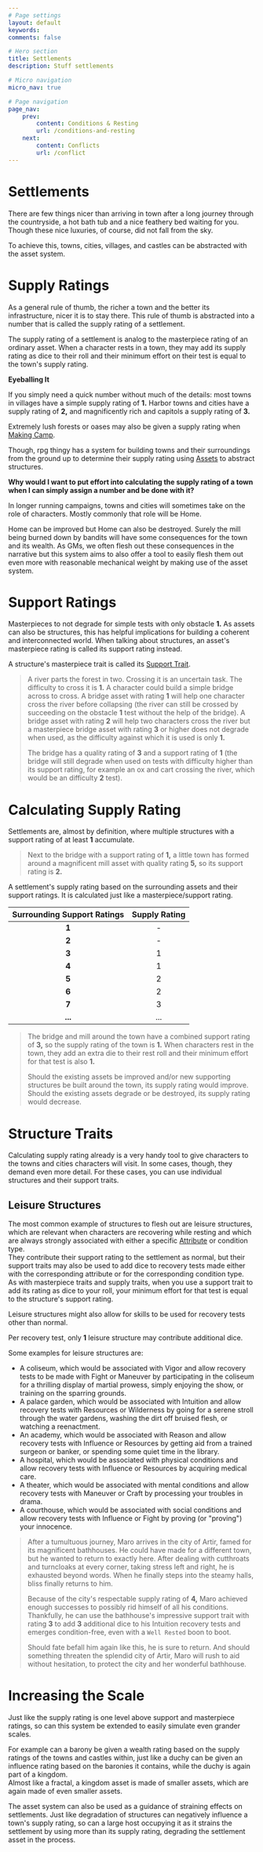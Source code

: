```yaml
---
# Page settings
layout: default
keywords:
comments: false

# Hero section
title: Settlements
description: Stuff settlements

# Micro navigation
micro_nav: true

# Page navigation
page_nav:
    prev:
        content: Conditions & Resting
        url: /conditions-and-resting
    next:
        content: Conflicts
        url: /conflict
---
```


# Settlements

There are few things nicer than arriving in town after a long journey through the countryside, a hot bath tub and a nice feathery bed waiting for you. Though these nice luxuries, of course, did not fall from the sky.

To achieve this, towns, cities, villages, and castles can be abstracted with the asset system.

# Supply Ratings

As a general rule of thumb, the richer a town and the better its infrastructure, nicer it is to stay there. This rule of thumb is abstracted into a number that is called the supply rating of a settlement.

The supply rating of a settlement is analog to the masterpiece rating of an ordinary asset. When a character rests in a town, they may add its supply rating as dice to their roll and their minimum effort on their test is equal to the town's supply rating.

<div class="callout">
    <p>
        <strong>Eyeballing It</strong>
    </p>
    <p>
        If you simply need a quick number without much of the details: most towns in villages have a simple supply rating of <b>1.</b> Harbor towns and cities have a supply rating of <b>2,</b> and magnificently rich and capitols a supply rating of <b>3.</b>
    </p>
</div>

Extremely lush forests or oases may also be given a supply rating when [Making Camp](/conditions-and-resting#making-camp).

Though, rpg thingy has a system for building towns and their surroundings from the ground up to determine their supply rating using [Assets](/assets) to abstract structures.

<div class="callout">
    <p>
        <strong>Why would I want to put effort into calculating the supply rating of a town when I can simply assign a number and be done with it?</strong>
    </p>
    <p>
        In longer running campaigns, towns and cities will sometimes take on the role of characters. Mostly commonly that role will be Home.
    </p>
    <p>
        Home can be improved but Home can also be destroyed. Surely the mill being burned down by bandits will have some consequences for the town and its wealth. As GMs, we often flesh out these consequences in the narrative but this system aims to also offer a tool to easily flesh them out even more with reasonable mechanical weight by making use of the asset system.
    </p>
</div>


# Support Ratings

Masterpieces to not degrade for simple tests with only obstacle **1.** As assets can also be structures, this has helpful implications for building a coherent and interconnected world. When talking about structures, an asset's masterpiece rating is called its support rating instead.

A structure's masterpiece trait is called its [Support Trait](#structure-traits).

> A river parts the forest in two. Crossing it is an uncertain task. The difficulty to cross it is **1.** A character could build a simple bridge across to cross. A bridge asset with rating **1** will help one character cross the river before collapsing (the river can still be crossed by succeeding on the obstacle **1** test without the help of the bridge). A bridge asset with rating **2** will help two characters cross the river but a masterpiece bridge asset with rating **3** or higher does not degrade when used, as the difficulty against which it is used is only **1.**
>
> The bridge has a quality rating of **3** and a support rating of **1** (the bridge will still degrade when used on tests with difficulty higher than its support rating, for example an ox and cart crossing the river, which would be an difficulty **2** test).


# Calculating Supply Rating

Settlements are, almost by definition, where multiple structures with a support rating of at least **1** accumulate.

> Next to the bridge with a support rating of **1,** a little town has formed around a magnificent mill asset with quality rating **5,** so its support rating is **2.**

A settlement's supply rating based on the surrounding assets and their support ratings. It is calculated just like a masterpiece/support rating.

| Surrounding Support Ratings | Supply Rating |
|:---------------------------:|:-------------:|
|            **1**            |       -       |
|            **2**            |       -       |
|            **3**            |       1       |
|            **4**            |       1       |
|            **5**            |       2       |
|            **6**            |       2       |
|            **7**            |       3       |
|           **...**           |      ...      |

> The bridge and mill around the town have a combined support rating of **3,** so the supply rating of the town is **1.** When characters rest in the town, they add an extra die to their rest roll and their minimum effort for that test is also **1.**
>
> Should the existing assets be improved and/or new supporting structures be built around the town, its supply rating would improve. Should the existing assets degrade or be destroyed, its supply rating would decrease.


# Structure Traits

Calculating supply rating already is a very handy tool to give characters to the towns and cities characters will visit. In some cases, though, they demand even more detail. For these cases, you can use individual structures and their support traits.

## Leisure Structures

The most common example of structures to flesh out are leisure structures, which are relevant when characters are recovering while resting and which are always strongly associated with either a specific [Attribute](/character#attributes) or condition type.  
They contribute their support rating to the settlement as normal, but their support traits may also be used to add dice to recovery tests made either with the corresponding attribute or for the corresponding condition type.  
As with masterpiece traits and supply traits, when you use a support trait to add its rating as dice to your roll, your minimum effort for that test is equal to the structure's support rating.

Leisure structures might also allow for skills to be used for recovery tests other than normal.

Per recovery test, only **1** leisure structure may contribute additional dice.

Some examples for leisure structures are:

- A coliseum, which would be associated with Vigor and allow recovery tests to be made with Fight or Maneuver by participating in the coliseum for a thrilling display of martial prowess, simply enjoying the show, or training on the sparring grounds.
- A palace garden, which would be associated with Intuition and allow recovery tests with Resources or Wilderness by going for a serene stroll through the water gardens, washing the dirt off bruised flesh, or watching a reenactment.
- An academy, which would be associated with Reason and allow recovery tests with Influence or Resources by getting aid from a trained surgeon or banker, or spending some quiet time in the library.
- A hospital, which would be associated with physical conditions and allow recovery tests with Influence or Resources by acquiring medical care.
- A theater, which would be associated with mental conditions and allow recovery tests with Maneuver or Craft by processing your troubles in drama.
- A courthouse, which would be associated with social conditions and allow recovery tests with Influence or Fight by proving (or "proving") your innocence.

> After a tumultuous journey, Maro arrives in the city of Artir, famed for its magnificent bathhouses. He could have made for a different town, but he wanted to return to exactly here. After dealing with cutthroats and turncloaks at every corner, taking stress left and right, he is exhausted beyond words. When he finally steps into the steamy halls, bliss finally returns to him.
>
> Because of the city's respectable supply rating of **4,** Maro achieved enough successes to possibly rid himself of all his conditions. Thankfully, he can use the bathhouse's impressive support trait with rating **3** to add **3** additional dice to his Intuition recovery tests and emerges condition-free, even with a `Well Rested` boon to boot.
> 
> Should fate befall him again like this, he is sure to return. And should something threaten the splendid city of Artir, Maro will rush to aid without hesitation, to protect the city and her wonderful bathhouse.



# Increasing the Scale

Just like the supply rating is one level above support and masterpiece ratings, so can this system be extended to easily simulate even grander scales.

For example can a barony be given a wealth rating based on the supply ratings of the towns and castles within, just like a duchy can be given an influence rating based on the baronies it contains, while the duchy is again part of a kingdom.  
Almost like a fractal, a kingdom asset is made of smaller assets, which are again made of even smaller assets.

The asset system can also be used as a guidance of straining effects on settlements. Just like degradation of structures can negatively influence a town's supply rating, so can a large host occupying it as it strains the settlement by using more than its supply rating, degrading the settlement asset in the process.
